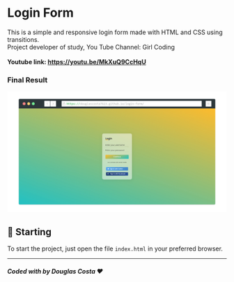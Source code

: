 # Login Form

This is a simple and responsive login form made with HTML and CSS using transitions.<br />
Project developer of study, You Tube Channel: Girl Coding<br /><br/>
**Youtube link: https://youtu.be/MkXuQ9CcHqU**

### Final Result

<img src="assets/screenshot-project.png" alt="Web Version"/>

## 🚀 Starting

To start the project, just open the file `index.html` in your preferred browser.

---

##### Coded with by Douglas Costa ♥️
